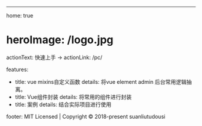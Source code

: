 ---
home: true
# heroImage: /logo.jpg
actionText: 快速上手 →
actionLink: /pc/

features:
- title: vue mixins自定义函数
  details: 将vue element admin 后台常用逻辑抽离。
- title: Vue组件封装
  details: 将常用的组件进行封装
- title: 案例
  details: 结合实际项目进行使用
  
footer: MIT Licensed | Copyright © 2018-present suanliutudousi

